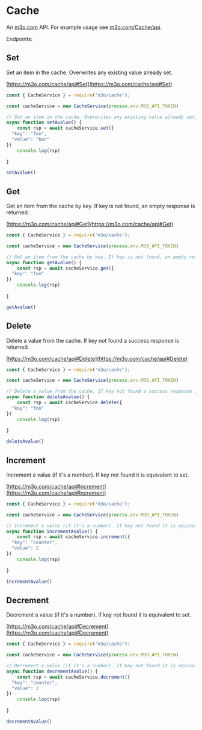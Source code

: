# Cache

An [m3o.com](https://m3o.com) API. For example usage see [m3o.com/Cache/api](https://m3o.com/Cache/api).

Endpoints:

## Set

Set an item in the cache. Overwrites any existing value already set.


[https://m3o.com/cache/api#Set](https://m3o.com/cache/api#Set)

```js
const { CacheService } = require('m3o/cache');

const cacheService = new CacheService(process.env.M3O_API_TOKEN)

// Set an item in the cache. Overwrites any existing value already set.
async function setAvalue() {
	const rsp = await cacheService.set({
  "key": "foo",
  "value": "bar"
})
	console.log(rsp)
	
}

setAvalue()
```
## Get

Get an item from the cache by key. If key is not found, an empty response is returned.


[https://m3o.com/cache/api#Get](https://m3o.com/cache/api#Get)

```js
const { CacheService } = require('m3o/cache');

const cacheService = new CacheService(process.env.M3O_API_TOKEN)

// Get an item from the cache by key. If key is not found, an empty response is returned.
async function getAvalue() {
	const rsp = await cacheService.get({
  "key": "foo"
})
	console.log(rsp)
	
}

getAvalue()
```
## Delete

Delete a value from the cache. If key not found a success response is returned.


[https://m3o.com/cache/api#Delete](https://m3o.com/cache/api#Delete)

```js
const { CacheService } = require('m3o/cache');

const cacheService = new CacheService(process.env.M3O_API_TOKEN)

// Delete a value from the cache. If key not found a success response is returned.
async function deleteAvalue() {
	const rsp = await cacheService.delete({
  "key": "foo"
})
	console.log(rsp)
	
}

deleteAvalue()
```
## Increment

Increment a value (if it's a number). If key not found it is equivalent to set.


[https://m3o.com/cache/api#Increment](https://m3o.com/cache/api#Increment)

```js
const { CacheService } = require('m3o/cache');

const cacheService = new CacheService(process.env.M3O_API_TOKEN)

// Increment a value (if it's a number). If key not found it is equivalent to set.
async function incrementAvalue() {
	const rsp = await cacheService.increment({
  "key": "counter",
  "value": 2
})
	console.log(rsp)
	
}

incrementAvalue()
```
## Decrement

Decrement a value (if it's a number). If key not found it is equivalent to set.


[https://m3o.com/cache/api#Decrement](https://m3o.com/cache/api#Decrement)

```js
const { CacheService } = require('m3o/cache');

const cacheService = new CacheService(process.env.M3O_API_TOKEN)

// Decrement a value (if it's a number). If key not found it is equivalent to set.
async function decrementAvalue() {
	const rsp = await cacheService.decrement({
  "key": "counter",
  "value": 2
})
	console.log(rsp)
	
}

decrementAvalue()
```
